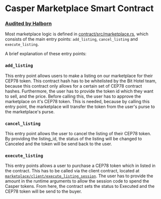# Casper Marketplace Smart Contract
### [Audited by Halborn](https://github.com)

Most marketplace logic is defined in [contract/src/marketplace.rs](https://github.com/BitHotelOrg/bithotel-casper-contracts/blob/main/marketplace/contract/src/marketplace.rs), which consists of the main entry points: `add_listing`, `cancel_listing` and `execute_listing`.

A brief explanation of these entry points:

### `add_listing`
This entry point allows users to make a listing on our marketplace for their CEP78 token. This contract hash has to be whitelisted by the Bit Hotel team, because this contract only allows for a certain set of CEP78 contract hashes. Furthermore, the user has to provide the token id which they want to sell, and the price. Before calling this, the user has to approve the marketplace on it's CEP78 token. This is needed, because by calling this entry point, the marketplace will transfer the token from the user's purse to the marketplace's purse.

### `cancel_listing`
This entry point allows the user to cancel the listing of their CEP78 token. By providing the listing_id, the status of the listing will be changed to Canceled and the token will be send back to the user.

### `execute_listing`
This entry points allows a user to purchase a CEP78 token which in listed in the contract. This has to be called via the client contract, located at [`marketplace/client/execute_listing_session`](https://github.com/BitHotelOrg/bithotel-casper-contracts/tree/main/marketplace/client/execute_listing_session). The user has to provide the amount in the runtime arguments to allow the session code to spend the Casper tokens. From here, the contract sets the status to Executed and the CEP78 token will be send to the buyer.